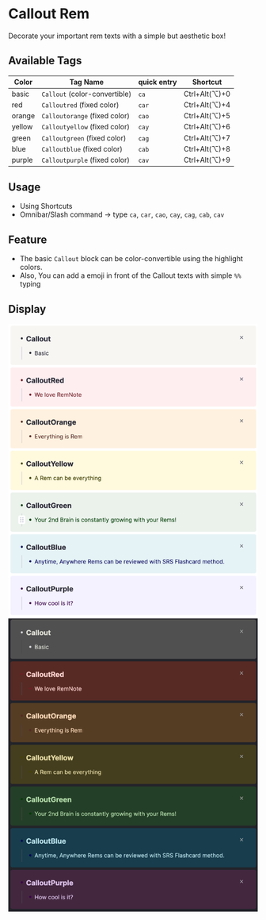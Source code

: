 # Callout Rem

Decorate your important rem texts with a simple but aesthetic box!

## Available Tags

|Color|Tag Name|quick entry|Shortcut|
|---|---|---|---|
|basic|`Callout` (color-convertible)|`ca`|Ctrl+Alt(⌥)+0|
|red|`Calloutred` (fixed color)|`car`|Ctrl+Alt(⌥)+4|
|orange|`Calloutorange` (fixed color)|`cao`|Ctrl+Alt(⌥)+5|
|yellow|`Calloutyellow` (fixed color)|`cay`|Ctrl+Alt(⌥)+6|
|green|`Calloutgreen` (fixed color)|`cag`|Ctrl+Alt(⌥)+7|
|blue|`Calloutblue` (fixed color)|`cab`|Ctrl+Alt(⌥)+8|
|purple|`Calloutpurple` (fixed color)|`cav`|Ctrl+Alt(⌥)+9|

## Usage
- Using Shortcuts
- Omnibar/Slash command → type `ca`, `car`, `cao`, `cay`, `cag`, `cab`, `cav`

## Feature
- The basic `Callout` block can be color-convertible using the highlight colors.
- Also, You can add a emoji in front of the Callout texts with simple `%%` typing

## Display

![1](https://raw.githubusercontent.com/browneyedsoul/RemNote-Callout/main/public/callout.png)
![1](https://raw.githubusercontent.com/browneyedsoul/RemNote-Callout/main/public/callout-dark.png)